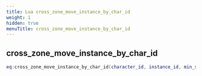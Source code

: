 ```yaml
---
title: Lua cross_zone_move_instance_by_char_id
weight: 1
hidden: true
menuTitle: cross_zone_move_instance_by_char_id
---
```

## cross_zone_move_instance_by_char_id
```lua
eq:cross_zone_move_instance_by_char_id(character_id, instance_id, min_status, max_status); -- void
```